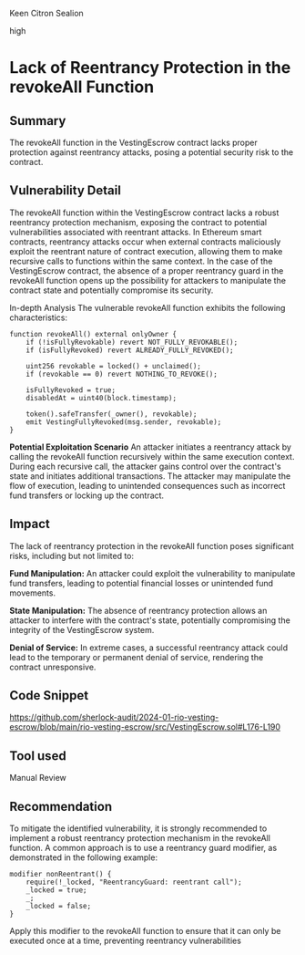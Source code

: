 Keen Citron Sealion

high

# Lack of Reentrancy Protection in the revokeAll Function

## Summary
The revokeAll function in the VestingEscrow contract lacks proper protection against reentrancy attacks, posing a potential security risk to the contract.


## Vulnerability Detail
The revokeAll function within the VestingEscrow contract lacks a robust reentrancy protection mechanism, exposing the contract to potential vulnerabilities associated with reentrant attacks. In Ethereum smart contracts, reentrancy attacks occur when external contracts maliciously exploit the reentrant nature of contract execution, allowing them to make recursive calls to functions within the same context. In the case of the VestingEscrow contract, the absence of a proper reentrancy guard in the revokeAll function opens up the possibility for attackers to manipulate the contract state and potentially compromise its security.

In-depth Analysis
The vulnerable revokeAll function exhibits the following characteristics:

```solidity
function revokeAll() external onlyOwner {
    if (!isFullyRevokable) revert NOT_FULLY_REVOKABLE();
    if (isFullyRevoked) revert ALREADY_FULLY_REVOKED();

    uint256 revokable = locked() + unclaimed();
    if (revokable == 0) revert NOTHING_TO_REVOKE();

    isFullyRevoked = true;
    disabledAt = uint40(block.timestamp);

    token().safeTransfer(_owner(), revokable);
    emit VestingFullyRevoked(msg.sender, revokable);
}
```

**Potential Exploitation Scenario**
An attacker initiates a reentrancy attack by calling the revokeAll function recursively within the same execution context.
During each recursive call, the attacker gains control over the contract's state and initiates additional transactions.
The attacker may manipulate the flow of execution, leading to unintended consequences such as incorrect fund transfers or locking up the contract.
## Impact
The lack of reentrancy protection in the revokeAll function poses significant risks, including but not limited to:

**Fund Manipulation:** An attacker could exploit the vulnerability to manipulate fund transfers, leading to potential financial losses or unintended fund movements.

**State Manipulation:** The absence of reentrancy protection allows an attacker to interfere with the contract's state, potentially compromising the integrity of the VestingEscrow system.

**Denial of Service:** In extreme cases, a successful reentrancy attack could lead to the temporary or permanent denial of service, rendering the contract unresponsive.
## Code Snippet
https://github.com/sherlock-audit/2024-01-rio-vesting-escrow/blob/main/rio-vesting-escrow/src/VestingEscrow.sol#L176-L190
## Tool used

Manual Review

## Recommendation
To mitigate the identified vulnerability, it is strongly recommended to implement a robust reentrancy protection mechanism in the revokeAll function. A common approach is to use a reentrancy guard modifier, as demonstrated in the following example:

```solidity
modifier nonReentrant() {
    require(!_locked, "ReentrancyGuard: reentrant call");
    _locked = true;
    _;
    _locked = false;
}
```
Apply this modifier to the revokeAll function to ensure that it can only be executed once at a time, preventing reentrancy vulnerabilities